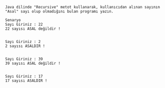     Java dilinde "Recursive" metot kullanarak, kullanıcıdan alınan sayının "Asal" sayı olup olmadığını bulan programı yazın.

    Senaryo
    Sayı Giriniz : 22
    22 sayısı ASAL değildir !


    Sayı Giriniz : 2
    2 sayısı ASALDIR !


    Sayı Giriniz : 39
    39 sayısı ASAL değildir !


    Sayı Giriniz : 17
    17 sayısı ASALDIR !
